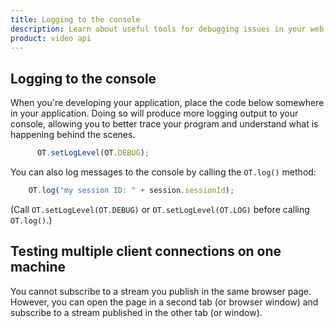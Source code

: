 ```yaml
---
title: Logging to the console
description: Learn about useful tools for debugging issues in your web application. Use our Inspector tool, as well as methods to send yourself session information for further investigation.
product: video api
---
```


## Logging to the console

When you're developing your application, place the code below somewhere in your application. Doing so will produce more logging output to your console, allowing you to better trace your program and understand what is happening behind the scenes.

```js
      OT.setLogLevel(OT.DEBUG);
```

You can also log messages to the console by calling the `OT.log()` method:

```js
    OT.log("my session ID: " + session.sessionId);
```

(Call `OT.setLogLevel(OT.DEBUG)` or `OT.setLogLevel(OT.LOG)` before calling `OT.log()`.)

## Testing multiple client connections on one machine

You cannot subscribe to a stream you publish in the same browser page. However, you can open the page in a second tab (or browser window) and subscribe to a stream published in the other tab (or window).
